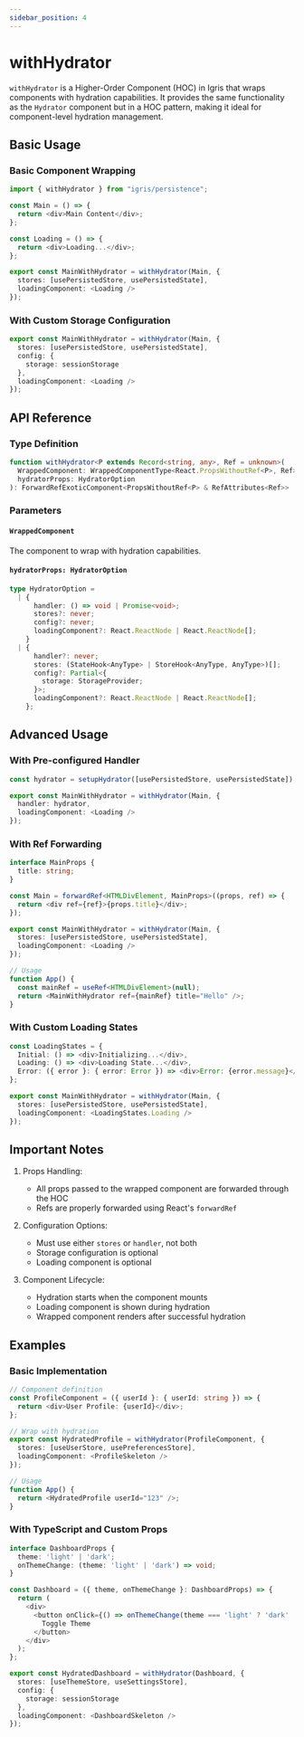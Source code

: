 ```yaml
---
sidebar_position: 4
---
```

# withHydrator

`withHydrator` is a Higher-Order Component (HOC) in Igris that wraps components with hydration capabilities. It provides the same functionality as the `Hydrator` component but in a HOC pattern, making it ideal for component-level hydration management.

## Basic Usage

### Basic Component Wrapping

```typescript
import { withHydrator } from "igris/persistence";

const Main = () => {
  return <div>Main Content</div>;
};

const Loading = () => {
  return <div>Loading...</div>;
};

export const MainWithHydrator = withHydrator(Main, {
  stores: [usePersistedStore, usePersistedState],
  loadingComponent: <Loading />
});
```

### With Custom Storage Configuration

```typescript
export const MainWithHydrator = withHydrator(Main, {
  stores: [usePersistedStore, usePersistedState],
  config: {
    storage: sessionStorage
  },
  loadingComponent: <Loading />
});
```

## API Reference

### Type Definition

```typescript
function withHydrator<P extends Record<string, any>, Ref = unknown>(
  WrappedComponent: WrappedComponentType<React.PropsWithoutRef<P>, Ref>,
  hydratorProps: HydratorOption
): ForwardRefExoticComponent<PropsWithoutRef<P> & RefAttributes<Ref>>
```

### Parameters

#### `WrappedComponent`
The component to wrap with hydration capabilities.

#### `hydratorProps: HydratorOption`

```typescript
type HydratorOption =
  | {
      handler: () => void | Promise<void>;
      stores?: never;
      config?: never;
      loadingComponent?: React.ReactNode | React.ReactNode[];
    }
  | {
      handler?: never;
      stores: (StateHook<AnyType> | StoreHook<AnyType, AnyType>)[];
      config?: Partial<{
        storage: StorageProvider;
      }>;
      loadingComponent?: React.ReactNode | React.ReactNode[];
    };
```

## Advanced Usage

### With Pre-configured Handler

```typescript
const hydrator = setupHydrator([usePersistedStore, usePersistedState]);

export const MainWithHydrator = withHydrator(Main, {
  handler: hydrator,
  loadingComponent: <Loading />
});
```

### With Ref Forwarding

```typescript
interface MainProps {
  title: string;
}

const Main = forwardRef<HTMLDivElement, MainProps>((props, ref) => {
  return <div ref={ref}>{props.title}</div>;
});

export const MainWithHydrator = withHydrator(Main, {
  stores: [usePersistedStore, usePersistedState],
  loadingComponent: <Loading />
});

// Usage
function App() {
  const mainRef = useRef<HTMLDivElement>(null);
  return <MainWithHydrator ref={mainRef} title="Hello" />;
}
```

### With Custom Loading States

```typescript
const LoadingStates = {
  Initial: () => <div>Initializing...</div>,
  Loading: () => <div>Loading State...</div>,
  Error: ({ error }: { error: Error }) => <div>Error: {error.message}</div>
};

export const MainWithHydrator = withHydrator(Main, {
  stores: [usePersistedStore, usePersistedState],
  loadingComponent: <LoadingStates.Loading />
});
```

## Important Notes

1. Props Handling:
   - All props passed to the wrapped component are forwarded through the HOC
   - Refs are properly forwarded using React's `forwardRef`

2. Configuration Options:
   - Must use either `stores` or `handler`, not both
   - Storage configuration is optional
   - Loading component is optional

3. Component Lifecycle:
   - Hydration starts when the component mounts
   - Loading component is shown during hydration
   - Wrapped component renders after successful hydration

## Examples

### Basic Implementation

```typescript
// Component definition
const ProfileComponent = ({ userId }: { userId: string }) => {
  return <div>User Profile: {userId}</div>;
};

// Wrap with hydration
export const HydratedProfile = withHydrator(ProfileComponent, {
  stores: [useUserStore, usePreferencesStore],
  loadingComponent: <ProfileSkeleton />
});

// Usage
function App() {
  return <HydratedProfile userId="123" />;
}
```

### With TypeScript and Custom Props

```typescript
interface DashboardProps {
  theme: 'light' | 'dark';
  onThemeChange: (theme: 'light' | 'dark') => void;
}

const Dashboard = ({ theme, onThemeChange }: DashboardProps) => {
  return (
    <div>
      <button onClick={() => onThemeChange(theme === 'light' ? 'dark' : 'light')}>
        Toggle Theme
      </button>
    </div>
  );
};

export const HydratedDashboard = withHydrator(Dashboard, {
  stores: [useThemeStore, useSettingsStore],
  config: {
    storage: sessionStorage
  },
  loadingComponent: <DashboardSkeleton />
});
```